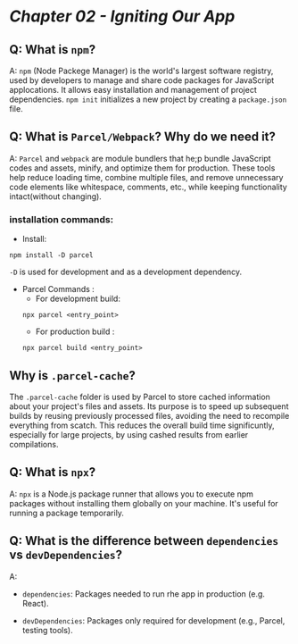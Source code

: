 # _Chapter 02 - Igniting Our App_

## Q: What is `npm`?

A: `npm` (Node Packege Manager) is the world's largest software registry, used by developers to manage and share code packages for JavaScript applocations. It allows easy installation and management of project dependencies. `npm init` initializes a new project by creating a `package.json` file.

## Q: What is `Parcel/Webpack`? Why do we need it?

A: `Parcel` and `webpack` are module bundlers that he;p bundle JavaScript codes and assets, minify, and optimize them for production. These tools help reduce loading time, combine multiple files, and remove unnecessary code elements like whitespace, comments, etc., while keeping functionality intact(without changing).

### installation commands:

- Install:

```
npm install -D parcel
```

`-D` is used for development and as a development dependency.

- Parcel Commands :
  - For development build:
  ```
  npx parcel <entry_point>
  ```
  - For production build :
  ```
  npx parcel build <entry_point>

## Why is `.parcel-cache`?

The `.parcel-cache` folder is used by Parcel to store cached information about your project's files and assets. Its purpose is to speed up subsequent builds by reusing previously processed files, avoiding the need to recompile everything from scatch. This reduces the overall build time significuntly, especially for large projects, by using cashed results from earlier compilations. 

## Q: What is `npx`?

A: `npx` is a Node.js package runner that allows you to execute npm packages without installing them globally on your machine. It's useful for running a package temporarily. 

## Q: What is the difference between `dependencies` vs `devDependencies`?

A: 
- `dependencies`: Packages needed to run rhe app in production (e.g. React).

- `devDependencies`: Packages only required for development (e.g., Parcel, testing tools).


